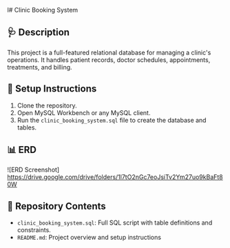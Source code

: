 
I# Clinic Booking System

## 🩺 Description
This project is a full-featured relational database for managing a clinic's operations. It handles patient records, doctor schedules, appointments, treatments, and billing.

## 🚀 Setup Instructions
1. Clone the repository.
2. Open MySQL Workbench or any MySQL client.
3. Run the `clinic_booking_system.sql` file to create the database and tables.

## 📊 ERD
![ERD Screenshot]
https://drive.google.com/drive/folders/1l7tO2nGc7eoJsiTv2Ym27uo9kBaFt80W

## 📁 Repository Contents
- `clinic_booking_system.sql`: Full SQL script with table definitions and constraints.
- `README.md`: Project overview and setup instructions